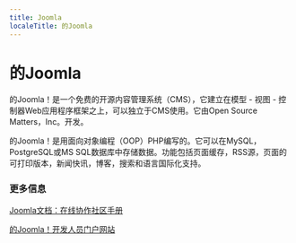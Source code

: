 ```yaml
---
title: Joomla
localeTitle: 的Joomla
---
```

# 的Joomla

的Joomla！是一个免费的开源内容管理系统（CMS），它建立在模型 - 视图 - 控制器Web应用程序框架之上，可以独立于CMS使用。它由Open Source Matters，Inc。开发。

的Joomla！是用面向对象编程（OOP）PHP编写的。它可以在MySQL，PostgreSQL或MS SQL数据库中存储数据。功能包括页面缓存，RSS源，页面的可打印版本，新闻快讯，博客，搜索和语言国际化支持。

### 更多信息

[Joomla文档：在线协作社区手册](https://docs.joomla.org/)

[的Joomla！开发人员门户网站](https://docs.joomla.org/Portal:Developers)